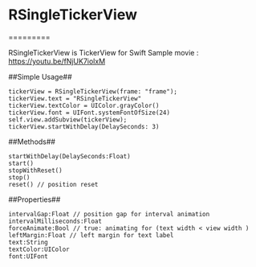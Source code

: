 # RSingleTickerView
=========

RSingleTickerView is TickerView for Swift
Sample movie : https://youtu.be/fNjUK7iolxM

##Simple Usage##

    tickerView = RSingleTickerView(frame: "frame");
    tickerView.text = "RSingleTickerView"
    tickerView.textColor = UIColor.grayColor()
    tickerView.font = UIFont.systemFontOfSize(24)
    self.view.addSubview(tickerView);
    tickerView.startWithDelay(DelaySeconds: 3)


##Methods##
    
    startWithDelay(DelaySeconds:Float)
    start()
    stopWithReset()
    stop()
    reset() // position reset

##Properties##

    intervalGap:Float // position gap for interval animation 
    intervalMilliseconds:Float
    forceAnimate:Bool // true: animating for (text width < view width )
    leftMargin:Float // left margin for text label
    text:String
    textColor:UIColor
    font:UIFont
